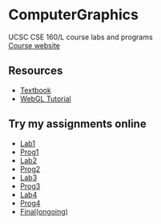# ComputerGraphics
UCSC CSE 160/L course labs and programs<br>
[Course website](https://classes.soe.ucsc.edu/cse160/Fall19/)<br>
## Resources
* [Textbook](https://sites.google.com/site/webglbook/)
* [WebGL Tutorial](https://webglfundamentals.org/)<br>

## Try my assignments online
* [Lab1](https://qiaowenyoung.github.io/ComputerGraphics/lab1/features.html)<br>
* [Prog1](https://qiaowenyoung.github.io/ComputerGraphics/prog1/features.html)<br>
* [Lab2](https://qiaowenyoung.github.io/ComputerGraphics/lab2/features.html)<br>
* [Prog2](https://qiaowenyoung.github.io/ComputerGraphics/prog2/features.html)<br>
* [Lab3](https://qiaowenyoung.github.io/ComputerGraphics/lab3/features.html)<br>
* [Prog3](https://qiaowenyoung.github.io/ComputerGraphics/prog3/features.html)<br>
* [Lab4](https://qiaowenyoung.github.io/ComputerGraphics/lab4/features.html)<br>
* [Prog4](https://qiaowenyoung.github.io/ComputerGraphics/prog4/features.html)<br>
* [Final(ongoing)](https://qiaowenyoung.github.io/ComputerGraphics/final/features.html)<br>
